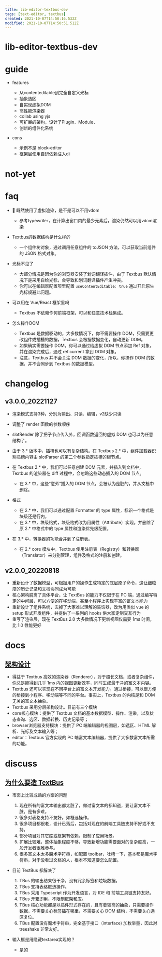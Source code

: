 ```yaml
---
title: lib-editor-textbus-dev
tags: [text-editor, textbus]
created: 2021-10-07T14:50:16.532Z
modified: 2021-10-07T14:50:51.512Z
---
```


# lib-editor-textbus-dev

# guide

- features
  - 从contenteditable到完全自定义光标
  - 抽象选区
  - 自实现虚拟DOM
  - 高性能渲染器
  - collab using yjs
  - 可扩展的架构，设计了Plugin、Module、
  - 创新的组件化系统

- cons
  - 示例不是 block-editor
  - 框架层使用自研依赖注入di
# not-yet

# faq

- 🤔 既然使用了虚拟渲染，是不是可以不用vdom
  - 参考typewriter，在计算出窗口内的最少元素后，渲染仍然可以用vdom渲染

- Textbus的数据结构是什么样的
  - 一个组件树对象，通过调用任意组件的 toJSON 方法，可以获取当前组件的 JSON 格式对象。

- 光标不见了
  - 大部分情况是因为你的浏览器安装了划词翻译插件，由于 Textbus 默认情况下是采用自绘光标，会导致和划词翻译插件产生冲突。
  - 你可以在编辑器配置项里配置 `useContentEditable: true` 通过开启原生光标规避此问题。

- 可以用在 Vue/React 框架里吗
  - Textbus 不依赖作何前端框架，可以和任意技术栈集成。

- 怎么操作DOM
  - Textbus 是数据驱动的，大多数情况下，你不需要操作 DOM，只需要更改组件或插槽的数据，Textbus 会根据数据变化，自动更新 DOM。
  - 如果确实需要操作 DOM，你可以通过给虚拟 DOM 节点添加 Ref 对象，并在渲染完成后，通过 ref.current 拿到 DOM 对象。
  - 注意，Textbus 并不会关注 DOM 数据的变化，所以，你操作 DOM 的数据，并不会同步到 Textbus 的数据模型。
# changelog

## v3.0.0_20221127

- 渲染模式支持3种，分别为输出、只读、编辑，v2缺少只读
- 调整了 render 函数的参数顺序
- slotRender 除了把子节点传入外，回调函数返回的虚拟 DOM 也可以为任意结构了。
- 由于 3.* 版本中，插槽也可以有复杂结构。在 Textbus 2.* 中，组件加载器识别插槽内容由 slotParser 的第二个参数指定插槽的根节点。

- 在 Textbus 2.* 中，我们可以任意创建 DOM 元素，并插入到文档中，Textbus 的渲染器在 diff 过程中，会忽略这些动态插入的 DOM 节点。
  - 在 3.* 中，这些“意外”插入的 DOM 节点，会被认为是脏的，并从文档中删除。

- 格式
  - 在 2.* 中，我们可以通过配置 Formatter 的 type 属性，标识一个格式是块级还是行内。
  - 在 3.* 中，块级格式，块级格式改为用属性（Attribute）实现。并删除了原 2.* 中格式中的 type 属性和渲染优先级配置。

- 在 3.* 中，转换器的功能合并到了注册表。
  - 在 2.* core 模块中，Textbus 使用注册表（Registry）和转换器（Translator）来分别管理，组件及格式的注册和创建。

## v2.0.0_20220818

- 重新设计了数据模型，可根据用户的操作生成特定的底层原子命令，这让细粒度的历史记录和文档协同成为可能
- 核心架构脱离了具体平台，让 TextBus 的能力不仅限于在 PC 端，通过编写特定的中间层，可以方便的在移动端，甚至小程序上实现丰富的富文本能力
- 重新设计了组件系统，去掉了大家难以理解的装饰器，改为用类似 vue 的 setup 形式开发组件，并提供了一系列的 hooks 供大家定制交互行为
- 重写了渲染层，现在 TextBus 2.0 大多数情况下更新视图仅需要 1ms 时间，比 1.0 性能更好
# docs

## [架构设计](https://textbus.io/docs/advance/)

- 得益于 Textbus 高效的渲染器（Renderer），对于超长文档，或者复杂组件，你总是能得到几乎 1ms 内的视图更新效率，同时生成最干净的富文本内容。
- Textbus 还可以实现在不同平台上的富文本开发能力。通过桥接，可以很方便的桥接到小程序、移动端等不同的平台。事实上，Textbus 的内核是和 DOM 无关的富文本抽象。
- Textbus 采用分层架构设计。目前有三个模块
- core核心模块：提供了 Textbus 文档的基本数据模型、操作、渲染，以及状态查询、选区、数据转换、历史记录等；
- browser浏览器支持模块：提供了 PC 端编辑器的视图层，如选区、HTML 解析、光标及文本输入等；
- editor：Textbus 官方实现的 PC 端富文本编辑器，提供了大多数富文本所需的功能。
# discuss

## [为什么要造 TextBus](https://www.zhihu.com/question/366666295/answer/977653172)

- 市面上比较成熟的方案的问题
  1. 现在所有的富文本输出都太脏了，做过富文本的都知道，要让富文本不脏，是有多难。
  2. 很多对表格支持不友好，如框选操作。
  3. 很多项目都很老，设计已落后，包括对现在的前端工具链支持不好或不支持。
  4. 部分项目对其它库或框架有依赖，限制了应用场景。
  5. 扩展比较难，整体抽象程度不够，导致新增功能需要面对的复杂度高，一般开发者很难参与。
  6. 很多富文本太多魔术字符串，如配置 toolbar，吐槽一下，基本都是魔术字符串，对于没看过文档的人，根本不知道要怎么配置。

- 目前 TextBus 都解决了
  1. TBus 的输出结果很干净，没有冗余标签和垃圾数据。
  2. TBus 支持表格框选操作。
  3. TBus 采用 Typescript 作为开发语言，对 IDE 和 前端工具链支持友好。
  4. TBus 开箱即用，不限制框架和库。
  5. TBus 核心功能都是以插件形式存在的，且有着较高的抽象，只需要操作数据，不需要关心标签插在哪里，不需要关心 DOM 结构，不需要关心选区复位。
  6. TBus 配置没有魔术字符串，完全基于接口（interface) 加枚举量，因此对 treeshake 非常友好。

- 输入框是用隐藏textarea实现的？
  - 是的
